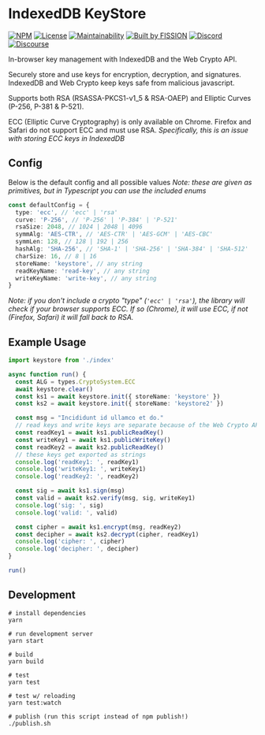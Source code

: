 # IndexedDB KeyStore

[![NPM](https://img.shields.io/npm/v/keystore-idb)](https://www.npmjs.com/package/keystore-idb)
[![License](https://img.shields.io/badge/License-Apache%202.0-blue.svg)](https://github.com/fission-suite/blob/master/LICENSE)
[![Maintainability](https://api.codeclimate.com/v1/badges/b0fabd7e80c6bd2c0c7b/maintainability)](https://codeclimate.com/github/fission-suite/keystore-idb/maintainability)
[![Built by FISSION](https://img.shields.io/badge/⌘-Built_by_FISSION-purple.svg)](https://fission.codes)
[![Discord](https://img.shields.io/discord/478735028319158273.svg)](https://discord.gg/zAQBDEq)
[![Discourse](https://img.shields.io/discourse/https/talk.fission.codes/topics)](https://talk.fission.codes)

In-browser key management with IndexedDB and the Web Crypto API.

Securely store and use keys for encryption, decryption, and signatures. IndexedDB and Web Crypto keep keys safe from malicious javascript.

Supports both RSA (RSASSA-PKCS1-v1_5 & RSA-OAEP) and Elliptic Curves (P-256, P-381 & P-521).

ECC (Elliptic Curve Cryptography) is only available on Chrome. Firefox and Safari do not support ECC and must use RSA.
_Specifically, this is an issue with storing ECC keys in IndexedDB_

## Config
Below is the default config and all possible values
_Note: these are given as primitives, but in Typescript you can use the included enums_

```typescript
const defaultConfig = {
  type: 'ecc', // 'ecc' | 'rsa'
  curve: 'P-256', // 'P-256' | 'P-384' | 'P-521'
  rsaSize: 2048, // 1024 | 2048 | 4096
  symmAlg: 'AES-CTR', // 'AES-CTR' | 'AES-GCM' | 'AES-CBC'
  symmLen: 128, // 128 | 192 | 256
  hashAlg: 'SHA-256', // 'SHA-1' | 'SHA-256' | 'SHA-384' | 'SHA-512'
  charSize: 16, // 8 | 16
  storeName: 'keystore', // any string
  readKeyName: 'read-key', // any string
  writeKeyName: 'write-key', // any string
}
```
_Note: if you don't include a crypto "type" (`'ecc' | 'rsa'`), the library will check if your browser supports ECC. If so (Chrome), it will use ECC, if not (Firefox, Safari) it will fall back to RSA._

## Example Usage
```typescript
import keystore from './index'

async function run() {
  const ALG = types.CryptoSystem.ECC
  await keystore.clear()
  const ks1 = await keystore.init({ storeName: 'keystore' })
  const ks2 = await keystore.init({ storeName: 'keystore2' })

  const msg = "Incididunt id ullamco et do."
  // read keys and write keys are separate because of the Web Crypto API
  const readKey1 = await ks1.publicReadKey()
  const writeKey1 = await ks1.publicWriteKey()
  const readKey2 = await ks2.publicReadKey()
  // these keys get exported as strings
  console.log('readKey1: ', readKey1)
  console.log('writeKey1: ', writeKey1)
  console.log('readKey2: ', readKey2)

  const sig = await ks1.sign(msg)
  const valid = await ks2.verify(msg, sig, writeKey1)
  console.log('sig: ', sig)
  console.log('valid: ', valid)

  const cipher = await ks1.encrypt(msg, readKey2)
  const decipher = await ks2.decrypt(cipher, readKey1)
  console.log('cipher: ', cipher)
  console.log('decipher: ', decipher)
}

run()
```

## Development

```shell
# install dependencies
yarn

# run development server
yarn start

# build
yarn build

# test
yarn test

# test w/ reloading
yarn test:watch

# publish (run this script instead of npm publish!)
./publish.sh
```
